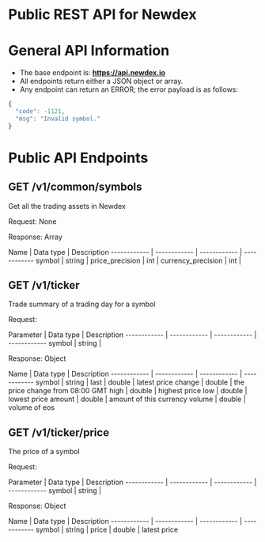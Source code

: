 # Public REST API for Newdex

# General API Information

* The base endpoint is: **https://api.newdex.io**
* All endpoints return either a JSON object or array.
* Any endpoint can return an ERROR; the error payload is as follows:
```javascript
{
  "code": -1121,
  "msg": "Invalid symbol."
}
```

# Public API Endpoints

## GET /v1/common/symbols

Get all the trading assets in Newdex

Request: None

Response: Array

Name | Data type | Description 
------------ | ------------ | ------------ | ------------ 
symbol | string | 
price_precision | int | 
currency_precision | int | 


## GET /v1/ticker

Trade summary of a trading day for a symbol

Request: 

Parameter | Data type | Description
------------ | ------------ | ------------ | ------------
symbol | string | 

Response: Object

Name | Data type | Description
------------ | ------------ | ------------ | ------------
symbol | string | 
last | double | latest price
change | double | the price change from 08:00 GMT
high | double | highest price
low | double | lowest price
amount | double | amount of this currency
volume | double | volume of eos

## GET /v1/ticker/price

The price of a symbol

Request: 

Parameter | Data type | Description
------------ | ------------ | ------------ | ------------
symbol | string | 

Response: Object

Name | Data type | Description
------------ | ------------ | ------------ | ------------
symbol | string | 
price | double | latest price